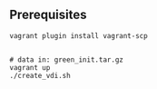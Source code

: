 

Prerequisites
-------------

    vagrant plugin install vagrant-scp


    # data in: green_init.tar.gz
    vagrant up
    ./create_vdi.sh
    
